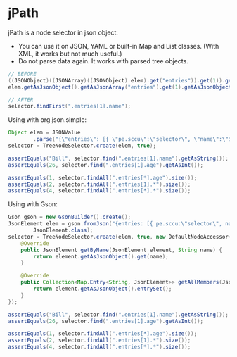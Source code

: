 jPath
=====

jPath is a node selector in json object.

* You can use it on JSON, YAML or built-in Map and List classes. (With XML, it works but not much useful.)
* Do not parse data again. It works with parsed tree objects.

```java
// BEFORE
((JSONObject)((JSONArray)((JSONObject) elem).get("entries")).get(1)).get("name");   // for org.json.simple
elem.getAsJsonObject().getAsJsonArray("entries").get(1).getAsJsonObject().get("name");  // for gson

// AFTER
selector.findFirst(".entries[1].name");
```

Using with org.json.simple:
```java
Object elem = JSONValue
        .parse("{\"entries\": [{ \"pe.sccu\":\"selector\", \"name\":\"Steve\" }, {\"name\":\"Bill\", \"age\":26}]}");
selector = TreeNodeSelector.create(elem, true);

assertEquals("Bill", selector.find(".entries[1].name").getAsString());
assertEquals(26, selector.find(".entries[1].age").getAsInt());

assertEquals(1, selector.findAll(".entries[*].age").size());
assertEquals(2, selector.findAll(".entries[1].*").size());
assertEquals(4, selector.findAll(".entries[*].*").size());
```

Using with Gson:
```java
Gson gson = new GsonBuilder().create();
JsonElement elem = gson.fromJson("{entries: [{ pe.sccu:\"selector\", name:\"Steve\" }, {name:\"Bill\", age:26}]}",
        JsonElement.class);
selector = TreeNodeSelector.create(elem, true, new DefaultNodeAccessor<JsonElement>() {
    @Override
    public JsonElement getByName(JsonElement element, String name) {
        return element.getAsJsonObject().get(name);
    }

    @Override
    public Collection<Map.Entry<String, JsonElement>> getAllMembers(JsonElement element) {
        return element.getAsJsonObject().entrySet();
    }
});

assertEquals("Bill", selector.find(".entries[1].name").getAsString());
assertEquals(26, selector.find(".entries[1].age").getAsInt());

assertEquals(1, selector.findAll(".entries[*].age").size());
assertEquals(2, selector.findAll(".entries[1].*").size());
assertEquals(4, selector.findAll(".entries[*].*").size());
```
